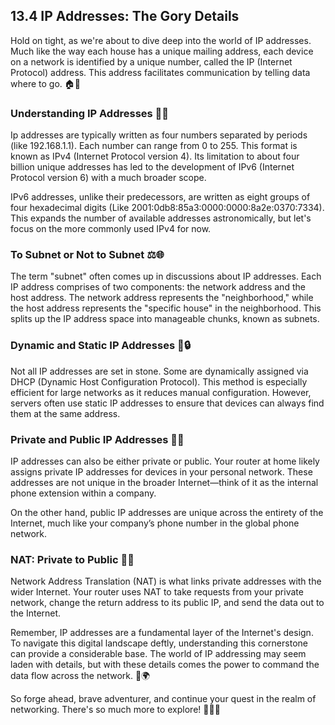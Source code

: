 ## 13.4 IP Addresses: The Gory Details

Hold on tight, as we're about to dive deep into the world of IP addresses. Much like the way each house has a unique mailing address, each device on a network is identified by a unique number, called the IP (Internet Protocol) address. This address facilitates communication by telling data where to go. 🏠🔢

### Understanding IP Addresses 🧠💡

Ip addresses are typically written as four numbers separated by periods (like 192.168.1.1). Each number can range from 0 to 255. This format is known as IPv4 (Internet Protocol version 4). Its limitation to about four billion unique addresses has led to the development of IPv6 (Internet Protocol version 6) with a much broader scope.

IPv6 addresses, unlike their predecessors, are written as eight groups of four hexadecimal digits (Like 2001:0db8:85a3:0000:0000:8a2e:0370:7334). This expands the number of available addresses astronomically, but let's focus on the more commonly used IPv4 for now.

### To Subnet or Not to Subnet ⚖️🌐

The term "subnet" often comes up in discussions about IP addresses. Each IP address comprises of two components: the network address and the host address. The network address represents the "neighborhood," while the host address represents the "specific house" in the neighborhood. This splits up the IP address space into manageable chunks, known as subnets.

### Dynamic and Static IP Addresses 🔄🔒

Not all IP addresses are set in stone. Some are dynamically assigned via DHCP (Dynamic Host Configuration Protocol). This method is especially efficient for large networks as it reduces manual configuration. However, servers often use static IP addresses to ensure that devices can always find them at the same address.

### Private and Public IP Addresses 🏰🌐

IP addresses can also be either private or public. Your router at home likely assigns private IP addresses for devices in your personal network. These addresses are not unique in the broader Internet—think of it as the internal phone extension within a company. 

On the other hand, public IP addresses are unique across the entirety of the Internet, much like your company’s phone number in the global phone network.

### NAT: Private to Public 🔄🌐

Network Address Translation (NAT) is what links private addresses with the wider Internet. Your router uses NAT to take requests from your private network, change the return address to its public IP, and send the data out to the Internet.

Remember, IP addresses are a fundamental layer of the Internet's design. To navigate this digital landscape deftly, understanding this cornerstone can provide a considerable base. The world of IP addressing may seem laden with details, but with these details comes the power to command the data flow across the network. 🚀🌍

So forge ahead, brave adventurer, and continue your quest in the realm of networking. There's so much more to explore! 🧗‍♂️🌌
